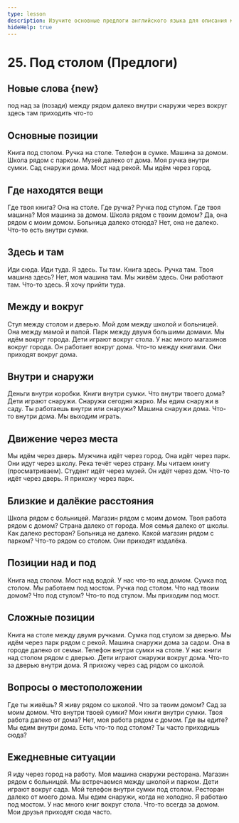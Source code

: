 ```yaml
---
type: lesson
description: Изучите основные предлоги английского языка для описания местоположения, позиции и движения. Освойте использование under, over, behind, between и других ключевых предлогов.
hideHelp: true
---
```


# 25. Под столом (Предлоги)

## Новые слова {new}

под
над
за (позади)
между
рядом
далеко
внутри
снаружи
через
вокруг
здесь
там
приходить
что-то

## Основные позиции

Книга под столом.
Ручка на столе.
Телефон в сумке.
Машина за домом.
Школа рядом с парком.
Музей далеко от дома.
Моя ручка внутри сумки.
Сад снаружи дома.
Мост над рекой.
Мы идём через город.

## Где находятся вещи

Где твоя книга?
Она на столе.
Где ручка?
Ручка под стулом.
Где твоя машина?
Моя машина за домом.
Школа рядом с твоим домом?
Да, она рядом с моим домом.
Больница далеко отсюда?
Нет, она не далеко.
Что-то есть внутри сумки.

## Здесь и там

Иди сюда.
Иди туда.
Я здесь.
Ты там.
Книга здесь.
Ручка там.
Твоя машина здесь?
Нет, моя машина там.
Мы живём здесь.
Они работают там.
Что-то здесь.
Я хочу прийти туда.

## Между и вокруг

Стул между столом и дверью.
Мой дом между школой и больницей.
Она между мамой и папой.
Парк между двумя большими домами.
Мы идём вокруг города.
Дети играют вокруг стола.
У нас много магазинов вокруг города.
Он работает вокруг дома.
Что-то между книгами.
Они приходят вокруг дома.

## Внутри и снаружи

Деньги внутри коробки.
Книги внутри сумки.
Что внутри твоего дома?
Дети играют снаружи.
Снаружи сегодня жарко.
Мы едим снаружи в саду.
Ты работаешь внутри или снаружи?
Машина снаружи дома.
Что-то внутри дома.
Мы выходим играть.

## Движение через места

Мы идём через дверь.
Мужчина идёт через город.
Она идёт через парк.
Они идут через школу.
Река течёт через страну.
Мы читаем книгу (просматриваем).
Студент идёт через музей.
Он идёт через дом.
Что-то идёт через дверь.
Я прихожу через парк.

## Близкие и далёкие расстояния

Школа рядом с больницей.
Магазин рядом с моим домом.
Твоя работа рядом с домом?
Страна далеко от города.
Моя семья далеко от школы.
Как далеко ресторан?
Больница не далеко.
Какой магазин рядом с парком?
Что-то рядом со столом.
Они приходят издалёка.

## Позиции над и под

Книга над столом.
Мост над водой.
У нас что-то над домом.
Сумка под столом.
Мы работаем под мостом.
Ручка под столом.
Что над твоим домом?
Что под стулом?
Что-то под стулом.
Мы приходим под мост.

## Сложные позиции

Книга на столе между двумя ручками.
Сумка под стулом за дверью.
Мы идём через парк рядом с рекой.
Машина снаружи дома за садом.
Она в городе далеко от семьи.
Телефон внутри сумки на столе.
У нас книги над столом рядом с дверью.
Дети играют снаружи вокруг дома.
Что-то за дверью внутри дома.
Я прихожу через сад рядом со школой.

## Вопросы о местоположении

Где ты живёшь?
Я живу рядом со школой.
Что за твоим домом?
Сад за моим домом.
Что внутри твоей сумки?
Мои книги внутри сумки.
Твоя работа далеко от дома?
Нет, моя работа рядом с домом.
Где вы едите?
Мы едим внутри дома.
Есть что-то под столом?
Ты часто приходишь сюда?

## Ежедневные ситуации

Я иду через город на работу.
Моя машина снаружи ресторана.
Магазин рядом с больницей.
Мы встречаемся между школой и парком.
Дети играют вокруг сада.
Мой телефон внутри сумки под столом.
Ресторан далеко от моего дома.
Мы едим снаружи, когда не холодно.
Я работаю под мостом.
У нас много книг вокруг стола.
Что-то всегда за домом.
Мои друзья приходят сюда часто.
